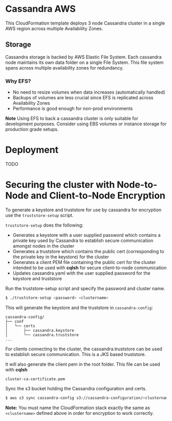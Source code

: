 # Cassandra AWS

This CloudFormation template deploys 3 node Cassandra cluster in a single AWS region 
across multiple Availability Zones.

## Storage

Cassandra storage is backed by AWS Elastic File System. Each cassandra node maintains its own data folder on a single File System.
This file system spans across multiple availability zones for redundancy.

### Why EFS?

- No need to resize volumes when data increases (automatically handled)
- Backups of volumes are less crucial since EFS is replicated across Availability Zones
- Performance is good enough for non-prod environments

**Note** Using EFS to back a cassandra cluster is only suitable for development purposes. 
Consider using EBS volumes or instance storage for production grade setups.

# Deployment

TODO

# Securing the cluster with Node-to-Node and Client-to-Node Encryption

To generate a keystore and truststore for use by cassandra for encryption use
the `truststore-setup` script.

`truststore-setup` does the following:

- Generates a keystore with a user supplied password which contains a private key used by Cassandra to establish secure 
communication amongst nodes in the cluster
- Generates a truststore which contains the public cert (corresponding to the private key in the keystore) for the cluster
- Generates a client PEM file containing the public cert for the cluster intended to be used with **cqlsh** for secure client-to-node communication
- Updates cassandra.yaml with the user supplied password for the keystore and truststore

Run the truststore-setup script and specify the password and cluster name.

```bash
$ ./truststore-setup <password> <clustername>
```

This will generate the keystore and the truststore in `cassandra-config`:

```
cassandra-config/
├── conf
│   └── certs
│       ├── cassandra.keystore
│       └── cassandra.truststore
...
```

For clients connecting to the cluster, the cassandra.truststore can be used to establish secure communication. This is a JKS based truststore.

It will also generate the client pem in the root folder. This file can be used with **cqlsh**

```
cluster-ca-certificate.pem
```

Sync the s3 bucket holding the Cassandra configuration and certs.

```bash
$ aws s3 sync cassandra-config s3://cassandra-configuration/<clustername>
```

**Note:** You must name the CloudFormation stack exactly the same as `<clustername>` defined above in order for 
encryption to work correctly.
